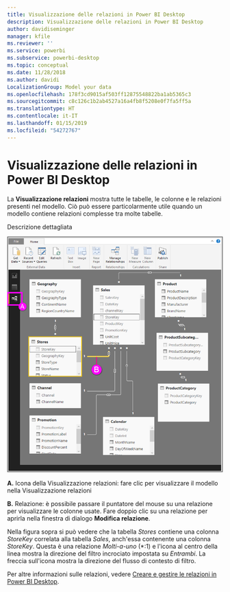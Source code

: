 ```yaml
---
title: Visualizzazione delle relazioni in Power BI Desktop
description: Visualizzazione delle relazioni in Power BI Desktop
author: davidiseminger
manager: kfile
ms.reviewer: ''
ms.service: powerbi
ms.subservice: powerbi-desktop
ms.topic: conceptual
ms.date: 11/28/2018
ms.author: davidi
LocalizationGroup: Model your data
ms.openlocfilehash: 178f3cd9015af503ff12875548822ba1ab5365c3
ms.sourcegitcommit: c8c126c1b2ab4527a16a4fb8f5208e0f7fa5ff5a
ms.translationtype: HT
ms.contentlocale: it-IT
ms.lasthandoff: 01/15/2019
ms.locfileid: "54272767"
---
```

# <a name="relationship-view-in-power-bi-desktop"></a>Visualizzazione delle relazioni in Power BI Desktop
La **Visualizzazione relazioni** mostra tutte le tabelle, le colonne e le relazioni presenti nel modello. Ciò può essere particolarmente utile quando un modello contiene relazioni complesse tra molte tabelle.

Descrizione dettagliata

![](media/desktop-relationship-view/relationshipview_fullscreen.png)

**A.**  Icona della Visualizzazione relazioni: fare clic per visualizzare il modello nella Visualizzazione relazioni

**B.** Relazione: è possibile passare il puntatore del mouse su una relazione per visualizzare le colonne usate. Fare doppio clic su una relazione per aprirla nella finestra di dialogo **Modifica relazione**. 

Nella figura sopra si può vedere che la tabella *Stores* contiene una colonna *StoreKey* correlata alla tabella *Sales*, anch'essa contenente una colonna *StoreKey*. Questa è una relazione *Molti-a-uno* (\*:1) e l'icona al centro della linea mostra la direzione del filtro incrociato impostata su *Entrambi*. La freccia sull'icona mostra la direzione del flusso di contesto di filtro.

Per altre informazioni sulle relazioni, vedere [Creare e gestire le relazioni in Power BI Desktop](desktop-create-and-manage-relationships.md).

